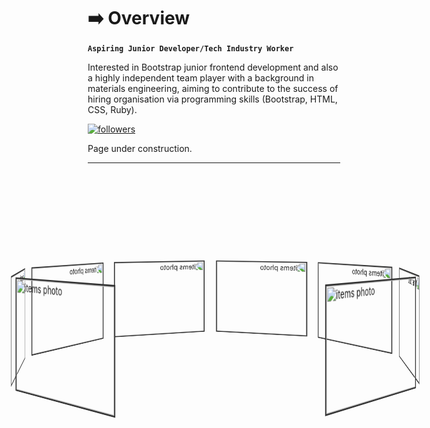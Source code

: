 # ➡️ Overview

**`Aspiring Junior Developer/Tech Industry Worker`**

Interested in Bootstrap junior frontend development and also a highly independent team player with a background in materials engineering, aiming to contribute to the success of hiring organisation via programming skills (Bootstrap, HTML, CSS, Ruby).

<p align="left">
  <a href="https://github.com/Nrba?tab=followers">
    <img alt="followers" title="Follow me on Github" src="https://custom-icon-badges.demolab.com/github/followers/Nrba?color=236ad3&labelColor=1155ba&style=for-the-badge&logo=person-add&label=Follow&logoColor=white"/>
  </a>
</p>

Page under construction.

---

<style>
  * {
  box-sizing: border-box;
  margin: 0;
  padding: 0;
}

.container {
  position: relative;
  width: 350px;
  margin: 50px auto;
  perspective: 1000px;
  padding-top: 120px;
}
.rotator {
  position: absolute;
  left: 0;
  right: 0;
  margin: auto;
  width: 55%;
  height: 150px;
  transform-style: preserve-3d;
  animation: roter 17s linear infinite;
}
.rotator:hover {
  animation-play-state: paused;
}
@keyframes roter {
  from {
    transform: rotateY(0deg);
  }
  to {
    transform: rotateY(360deg);
  }
}
.items {
  position: absolute;
  height: 100%;
  width: 100%;
  overflow: hidden;
  border: 2px solid #333;
}
.items:hover img {
  transform: scale(1.2);
}
.items img {
  height: 100%;
  width: 100%;
  transition: all 3s ease;
}
.items:first-child {
  transform: rotateY(calc(40deg * 1)) translateZ(300px);
}
.items:nth-child(2) {
  transform: rotateY(calc(40deg * 2)) translateZ(300px);
}
.items:nth-child(3) {
  transform: rotateY(calc(40deg * 3)) translateZ(300px);
}
.items:nth-child(4) {
  transform: rotateY(calc(40deg * 4)) translateZ(300px);
}
.items:nth-child(5) {
  transform: rotateY(calc(40deg * 5)) translateZ(300px);
}
.items:nth-child(6) {
  transform: rotateY(calc(40deg * 6)) translateZ(300px);
}
.items:nth-child(7) {
  transform: rotateY(calc(40deg * 7)) translateZ(300px);
}
.items:nth-child(8) {
  transform: rotateY(calc(40deg * 8)) translateZ(300px);
}
.items:nth-child(9) {
  transform: rotateY(calc(40deg * 9)) translateZ(300px);
}
</style>

<div class="container">
  <div class="rotator">
    <div class="items"><img src="https://cdn.pixabay.com/photo/2015/12/01/20/28/road-1072823__340.jpg" alt="items photo" /></div>
    <div class="items"><img src="https://cdn.pixabay.com/photo/2015/09/09/16/05/forest-931706__340.jpg" alt="items photo" /></div>
    <div class="items"><img src="https://cdn.pixabay.com/photo/2015/04/23/22/00/tree-736885__340.jpg" alt="items photo" /></div>
    <div class="items"><img src="https://cdn.pixabay.com/photo/2015/06/19/21/24/the-road-815297__340.jpg" alt="items photo" /></div>
    <div class="items"><img src="https://cdn.pixabay.com/photo/2016/01/08/11/57/butterfly-1127666__340.jpg" alt="items photo" /></div>
    <div class="items"><img src="https://cdn.pixabay.com/photo/2014/09/14/18/04/dandelion-445228__340.jpg" alt="items photo" /></div>
    <div class="items"><img src="https://cdn.pixabay.com/photo/2016/05/05/02/37/sunset-1373171__340.jpg" alt="items photo" /></div>
    <div class="items"><img src="https://cdn.pixabay.com/photo/2016/11/14/04/45/elephant-1822636__340.jpg" alt="items photo" /></div>
  </div>
</div>

<!---
- 👋 Hi, I’m @Nrba
- 👀 I’m interested in ...
- 🌱 I’m currently learning ...
- 💞️ I’m looking to collaborate on ...
- 📫 How to reach me ...

Nrba/Nrba is a ✨ special ✨ repository because its `README.md` (this file) appears on your GitHub profile.
You can click the Preview link to take a look at your changes.
--->
